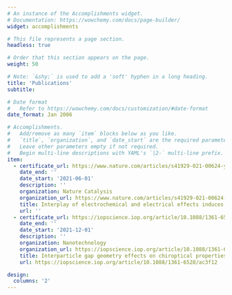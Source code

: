 ```yaml
---
# An instance of the Accomplishments widget.
# Documentation: https://wowchemy.com/docs/page-builder/
widget: accomplishments

# This file represents a page section.
headless: true

# Order that this section appears on the page.
weight: 50

# Note: `&shy;` is used to add a 'soft' hyphen in a long heading.
title: 'Publications'
subtitle:

# Date format
#   Refer to https://wowchemy.com/docs/customization/#date-format
date_format: Jan 2006

# Accomplishments.
#   Add/remove as many `item` blocks below as you like.
#   `title`, `organization`, and `date_start` are the required parameters.
#   Leave other parameters empty if not required.
#   Begin multi-line descriptions with YAML's `|2-` multi-line prefix.
item:
  - certificate_url: https://www.nature.com/articles/s41929-021-00624-y
    date_end: ''
    date_start: '2021-06-01'
    description: ''
    organization: Nature Catalysis
    organization_url: https://www.nature.com/articles/s41929-021-00624-y
    title: Interplay of electrochemical and electrical effects induces structural transformations in electrocatalysts
    url: ''
  - certificate_url: https://iopscience.iop.org/article/10.1088/1361-6528/ac3f12
    date_end: ''
    date_start: '2021-12-01'
    description: ''
    organization: Nanotechnology
    organization_url: https://iopscience.iop.org/article/10.1088/1361-6528/ac3f12
    title: Interparticle gap geometry effects on chiroptical properties of plasmonic nanoparticle assemblies
    url: https://iopscience.iop.org/article/10.1088/1361-6528/ac3f12

design:
  columns: '2'
---
```


